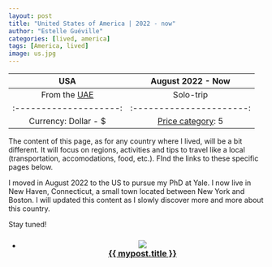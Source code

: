 ```yaml
---
layout: post
title: "United States of America | 2022 - now"
author: "Estelle Guéville"
categories: [lived, america]
tags: [America, lived]
image: us.jpg
---
```


<base target="_blank">

| USA | August 2022 - Now
| :--------------------:   | :----------------------:|
| From the [UAE](https://estellegvl.github.io/Around-the-World/uae)       | Solo-trip       |
| :--------------------:   | :----------------------:|
| Currency: Dollar - $ | [Price category](https://estellegvl.github.io/Around-the-World/price): 5 |

The content of this page, as for any country where I lived, will be a bit different. It will focus on regions, activities and tips to travel like a local (transportation, accomodations, food, etc.). FInd the links to these specific pages below.

I moved in August 2022 to the US to pursue my PhD at Yale. I now live in New Haven, Connecticut, a small town located between New York and Boston. I will updated this content as I slowly discover more and more about this country.

Stay tuned!

<div class="lived" style="text-align: center;">
  <ul class="lived-posts">
          <li>
            <h3>
              <a href="https://estellegvl.github.io/Around-the-World/ustransportation">
                <div class="lived-thumbnail">
                    <img src="https://upload.wikimedia.org/wikipedia/commons/d/d8/Viaduc_Austerlitz_Paris_18.jpg">
                </div>
                <div class="lived-title">
                  {{ mypost.title }}
                </div>
              </a>
            </h3>
          </li>
  </ul>
</div>